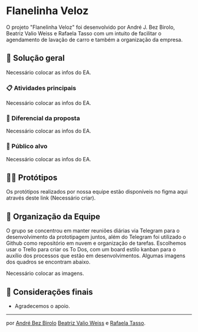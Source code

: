 # Flanelinha Veloz

O projeto "Flanelinha Veloz" foi desenvolvido por André J. Bez Birolo, Beatriz Valio Weiss e Rafaela Tasso com um intuito de facilitar o agendamento de lavação de carro e também a organização da empresa.


## 🚀 Solução geral

Necessário colocar as infos do EA.

### 📋 Atividades principais

Necessário colocar as infos do EA.


### 🔧 Diferencial da proposta

Necessário colocar as infos do EA.


### 🔧 Público alvo

Necessário colocar as infos do EA.


## 👨‍💻 Protótipos

Os protótipos realizados por nossa equipe estão disponíveis no figma aqui através deste link (Necessário criar). 

## 👥 Organização da Equipe

O grupo se concentrou em manter reuniões diárias via Telegram para o desenvolvimento da prototipagem juntos, além do Telegram foi utilizado o Github como repositório em nuvem e organização de tarefas. 
Escolhemos usar o Trello para criar os To Dos, com um board estilo kanban para o auxílio dos processos que estão em desenvolvimentos. Algumas imagens dos quadros se encontram abaixo.

Necessário colocar as imagens.

## 🎁 Considerações finais

* Agradecemos o apoio.

---
por [André Bez Birolo](https://gist.github.com/AndreBezBirolo) [Beatriz Valio Weiss](https://github.com/beatriz-valio-weiss) e [Rafaela Tasso](https://github.com/rafaatasso).
